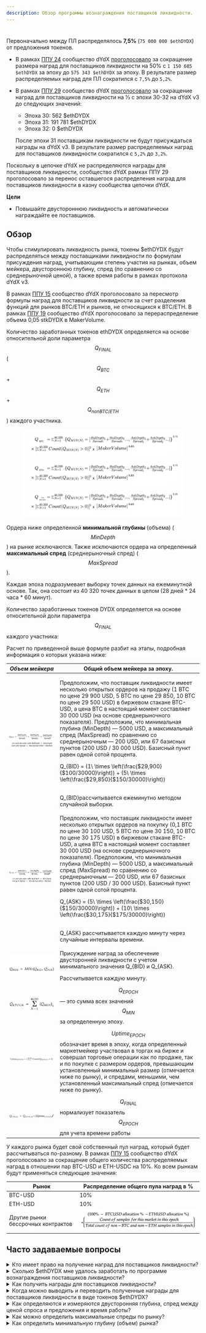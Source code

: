 ```yaml
---
description: Обзор программы вознаграждения поставщиков ликвидности.
---
```


#

Первоначально между ПЛ распределялось **7,5%** (`75 000 000 $ethDYDX`) от предложения токенов.

* В рамках [ППУ 24](https://github.com/dydxfoundation/dip/blob/master/content/dips/DIP-24.md) сообщество dYdX [проголосовало](https://dydx.community/dashboard/proposal/14) за сокращение размера наград для поставщиков ликвидности на 50% с `1 150 685 $ethDYDX` за эпоху до `575 343 $ethDYDX` за эпоху. В результате размер распределяемых наград для ПЛ сократился с `7,5%` до `5,2%`.
*   В рамках [ППУ 29](https://dydx.community/dashboard/proposal/16) сообщество dYdX [проголосовало](https://dydx.community/dashboard/proposal/16) за сокращение наград для поставщиков ликвидности на ⅓ с эпохи 30-32 на dYdX v3 до следующих значений:

    * Эпоха 30: 562 $ethDYDX
    * Эпоха 31: 191 781 $ethDYDX
    * Эпоха 32: 0 $ethDYDX

    После эпохи 31 поставщикам ликвидности не будут присуждаться награды на dYdX v3. В результате размер распределяемых наград для поставщиков ликвидности сократился с `5,2%` до `3,2%`.

Поскольку в цепочке dYdX не распределяются награды для поставщиков ликвидности, сообщество dYdX рамках ППУ 29 проголосовало за перенос оставшегося распределения наград для поставщиков ликвидности в казну сообщества цепочки dYdX.

**Цели**

* Повышайте двустороннюю ликвидность и автоматически награждайте ее поставщиков.

## **Обзор**

Чтобы стимулировать ликвидность рынка, токены $ethDYDX будут распределяться между поставщиками ликвидности по формулам присуждения наград, учитывающим степень участия на рынках, объем мейкера, двустороннюю глубину, спред (по сравнению со среднерыночной ценой), а также время работы в рамках протокола dYdX v3.

В рамках [ППУ 15](https://github.com/dydxfoundation/dip/blob/master/content/dips/DIP-15.md) сообщество dYdX проголосовало за пересмотр формулы наград для поставщиков ликвидности за счет разделения функций для рынков BTC/ETH и рынков, не относящихся к BTC/ETH. В рамках [ППУ 19](https://github.com/dydxfoundation/dip/blob/master/content/dips/DIP-19.md) сообщество dYdX проголосовало за перераспределение объема 0,05 stkDYDX в MakerVolume.

Количество заработанных токенов ethDYDX определяется на основе относительной доли параметра $$Q_{FINAL}$$ ($$Q_{BTC}$$+​$$Q_{ETH}$$+$$Q_{non BTC/ETH}$$​) каждого участника.

<figure><img src="../.gitbook/assets/Updated LP Rewards Formulas.png" alt=""><figcaption></figcaption></figure>

Ордера ниже определенной **минимальной глубины** (объема) ($$MinDepth$$) на рынке исключаются. Также исключаются ордера на определенный **максимальный спред** (среднерыночный спред) ($$MaxSpread$$).

Каждая эпоха подразумевает выборку точек данных на ежеминутной основе. Так, она состоит из 40 320 точек данных в целом (28 дней \* 24 часа \* 60 минут).

Количество заработанных токенов DYDX определяется на основе относительной доли параметра $$Q_{FINAL}$$ каждого участника:

Расчет по приведенной выше формуле разбит на этапы, подробная информация о которых указана ниже:

| _Объем мейкера_ | Общий объем мейкера за эпоху. |
| --------------------------------------------------------------------------------------- | ---------------------------------------------------------------------------------------------------------------------------------------------------------------------------------------------------------------------------------------------------------------------------------------------------------------------------------------------------------------------------------------------------------------------------------------------------------------------------------------------------------------------------------------------------------------------------------------------------------- |
| <img src="../.gitbook/assets/1-qbid-formula.png" alt="" data-size="original"> | <p></p>Предположим, что поставщик ликвидности имеет несколько открытых ордеров на продажу (1 BTC по цене 29 900 USD, 5 BTC по цене 29 850, 10 BTC по цене 29 500 USD) в биржевом стакане BTC-USD, а цена BTC в настоящий момент составляет 30 000 USD (на основе среднерыночного показателя). Предположим, что минимальная глубина (MinDepth) — 5000 USD, а максимальный спред (MaxSpread) по сравнению со среднерыночным — 200 USD, или 67 базисных пунктов (200 USD / 30 000 USD). Базисный пункт равен одной сотой процента.<br><p></p><span class="math">Q_{BID} = (1\ \times \left(\frac{$29,900}{$100/30000}\right)) + (5\ \times \left(\frac{$29,850}{$150/30000}\right))</span><p></p><br><span class="math">Q_{BID}</span>рассчитывается ежеминутно методом случайной выборки.<br> |
| <img src="../.gitbook/assets/1-qask-formula.png" alt="" data-size="original"> | <p></p>Предположим, что поставщик ликвидности имеет несколько открытых ордеров на покупку (0,1 BTC по цене 30 100 USD, 5 BTC по цене 30 150, 10 BTC по цене 30 175 USD) в биржевом стакане BTC-USD, а цена BTC в настоящий момент составляет 30 000 USD (на основе среднерыночного показателя). Предположим, что минимальная глубина (MinDepth) — 5000 USD, а максимальный спред (MaxSpread) по сравнению со среднерыночным — 200 USD, или 67 базисных пунктов (200 USD / 30 000 USD). Базисный пункт равен одной сотой процента.<p></p><span class="math">Q_{ASK} = (5\ \times \left(\frac{$30,150}{$150/30000}\right)) + (10\ \times \left(\frac{$30,175}{$175/30000}\right))</span><p></p><br><span class="math">Q_{ASK}</span> рассчитывается каждую минуту через случайные интервалы времени. |
| <img src="../.gitbook/assets/1-qmin-formula.png" alt="" data-size="original"> | <p></p>Присуждение наград за обеспечение двусторонней ликвидности с учетом минимального значения <span class="math">Q_{BID}</span> и <span class="math">Q_{ASK}</span>.<br><p></p>Рассчитывается каждую минуту. |
| <img src="../.gitbook/assets/1-qpoech-formula.png" alt="" data-size="original"> | $$Q_{EPOCH}$$— это сумма всех значений $$Q_{MIN}$$за определенную эпоху. |
| <img src="../.gitbook/assets/1-q-uptime-epoch-formula.png" alt="" data-size="original"> | $$Uptime_{EPOCH}$$обозначает время в эпоху, когда определенный маркетмейкер участвовал в торгах на бирже и совершал торговые операции как по продаже, так и по покупке с размером ордеров, превышающим установленный минимальный размер (отмечается ниже по рынку), и спредами, меньшими, чем установленный максимальный спред (отмечается ниже по рынку). |
| <img src="../.gitbook/assets/1-qfinal-epoch-formula.png" alt="" data-size="original"> | $$Q_{FINAL}$$нормализует показатель $$Q_{EPOCH}$$для учета времени работы |

У каждого рынка будет свой собственный пул наград, который будет рассчитываться по-разному. В рамках [ППУ 15](https://github.com/dydxfoundation/dip/blob/master/content/dips/DIP-15.md) сообщество dYdX проголосовало за сокращение общего количества распределяемых наград в отношении пар BTC-USD и ETH-USDC на 10%. Ко всем рынкам будут применяться следующие значения:

| Рынок | Распределение общего пула наград в % |
| ----------------------- | ---------------------------------------------------------------- |
| BTC-USD | 10% |
| ETH-USD | 10% |
| Другие рынки бессрочных контрактов | ![](../.gitbook/assets/1-other-perpetual-markets-lp-weights.png) |

## Часто задаваемые вопросы

<details>

<summary>Кто имеет право на получение наград для поставщиков ликвидности?</summary>

Право на получение токена ethDYDX в качестве награды в данную эпоху имеют все поставщики ликвидности, которые достигли минимума в 0,25% от объема мейкера в рамках протокола dYdX v3 в предыдущую эпоху.

Пакет dYdX v3 недоступен для поставщиков ликвидности в Соединенных Штатах Америки или на территориях с ограниченным доступом, как определено в [Условиях использования](https://dydx.exchange/terms) dYdX Trading Inc.

</details>

<details>

<summary>Сколько $ethDYDX мне удалось заработать по программе вознаграждения поставщиков ликвидности?</summary>

Каждой паре соответствует свой собственный относительный размер награды, который определяется управлением. Каждой паре соответствует свой собственный относительный размер награды, который определяется управлением. Ожидаемое количество заработанных ethDYDX отображается на [панели мониторинга наград для поставщиков ликвидности](https://p.datadoghq.com/sb/dc160ddf0-b32271920202875868dc46be6b66cf87?tpl\_var\_Market=btc\&from\_ts=1661805073576\&to\_ts=1661891473576\&live=true). Его можно определить на основе количества участвующих поставщиков ликвидности, относительного показателя $$Q_{SCORE}$$ и размера награды, доступного для определенной пары.

</details>

<details>

<summary>Как получить награды для поставщиков ликвидности?</summary>

Награды для поставщиков ликвидности отображаются в [API dYdX](https://docs.dydx.exchange/). Хотя они не отображаются в пользовательском интерфейсе управления, их все же можно получить с помощью управления в конце каждой эпохи [здесь](https://dydx.community/dashboard).

</details>

<details>

<summary>Когда можно выводить и переводить полученные награды для поставщиков ликвидности в виде токенов $ethDYDX?</summary>

Заработанные в качестве награды для поставщиков ликвидности токены $ethDYDX станут доступны для получения и перевода по истечении периода первоначального ограничения на перевод.

Начиная с эпохи 1 токены $ethDYDX, присужденные в качестве награды для поставщиков ликвидности, станут доступны для получения `через 7 дней` (**период ожидания**) после окончания каждой эпохи.

</details>

<details>

<summary>Как определяются и измеряются двусторонняя глубина, спред между ценой спроса и предложения и время работы?</summary>

* **Двусторонняя глубина**



* **Среднерыночный спред**



* **Время работы**

Время работы поставщиков ликвидности — это крайне важный показатель для рынков, особенно в периоды высокой волатильности. При применении экспоненты 5 к параметру $$Uptime_{epoch}$$ в качестве вводных данных для параметра $$Q_{FINAL}$$ награды распределяются между теми поставщиками ликвидности, которые постоянно обеспечивают двустороннюю ликвидность. Другими словами, поставщик ликвидности, который обеспечивает 99% времени работы, экспоненциально более ценен, чем поставщик ликвидности, обеспечивающий 90% времени работы.



</details>

<details>

<summary>Как можно определить максимальные спреды по рынку?</summary>

Если спред выше значения $$MaxSpread$$ на определенном рынке, то $$Q_{BID}$$ или $$Q_{ASK}$$ не генерируется.

Изначально максимальные спреды имеют следующие значения:

*
*
*

</details>

<details>

<summary>Как определить минимальную глубину (объем) рынка?</summary>

Если объем определенного рынка ниже значения $$MinDepth$$, то $$Q_{BID}$$ или $$Q_{ASK}$$ не генерируется.

Изначально минимальная глубина рынка имеет следующие значения:

*
*
*

</details>

